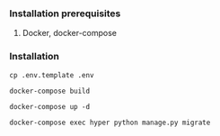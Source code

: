 ### Installation prerequisites
1. Docker, docker-compose

### Installation
```
cp .env.template .env
```
```
docker-compose build
```
```
docker-compose up -d
```
```
docker-compose exec hyper python manage.py migrate
```